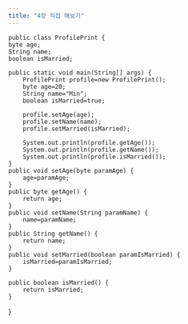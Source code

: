 ```yaml
---
title: "4장 직접 해보기"
---
```



    public class ProfilePrint {
	byte age;
	String name;
	boolean isMarried;
	
	public static void main(String[] args) {
		ProfilePrint profile=new ProfilePrint();
		byte age=20;
		String name="Min";
		boolean isMarried=true;
		
		profile.setAge(age);
		profile.setName(name);
		profile.setMarried(isMarried);
		
		System.out.println(profile.getAge());
		System.out.println(profile.getName());
		System.out.println(profile.isMarried());
	}
	public void setAge(byte paramAge) {
		age=paramAge;
	}
	public byte getAge() {
		return age;
	}
	public void setName(String paramName) {
		name=paramName;
	}
	public String getName() {
		return name;
	}
	public void setMarried(boolean paramIsMarried) {
		isMarried=paramIsMarried;
	}
	
	public boolean isMarried() {
		return isMarried;
	}
}
